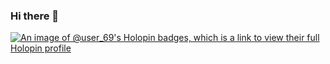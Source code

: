 ### Hi there 👋

[![An image of @user_69's Holopin badges, which is a link to view their full Holopin profile](https://holopin.me/user_69)](https://holopin.io/@user_69)
<!--
**abc00xyz/abc00xyz** is a ✨ _special_ ✨ repository because its `README.md` (this file) appears on your GitHub profile.

Here are some ideas to get you started:

- 🔭 I’m currently working on ...
- 🌱 I’m currently learning ...
- 👯 I’m looking to collaborate on ...
- 🤔 I’m looking for help with ...
- 💬 Ask me about ...
- 📫 How to reach me: ...
- 😄 Pronouns: ...
- ⚡ Fun fact: ...
-->
